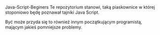 Java-Script-Beginers
Te repozytorium stanowi, taką piaskownice w której stoponiowo będę poznawał tajniki Java Script.

Być może przyda się to również innym początkującym programistą, mającym jakieś pomniejsze problemy.
